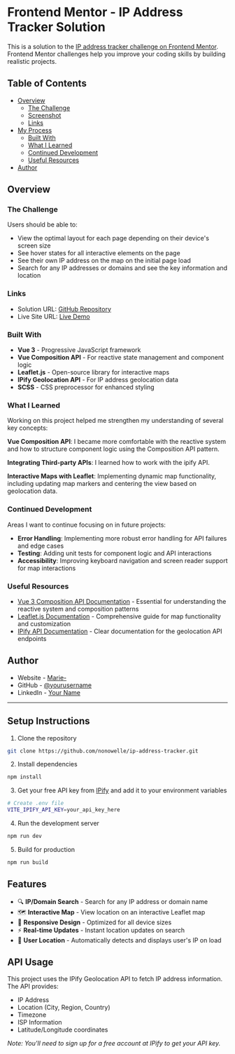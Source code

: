 # Frontend Mentor - IP Address Tracker Solution

This is a solution to the [IP address tracker challenge on Frontend Mentor](https://www.frontendmentor.io/challenges/ip-address-tracker-I8-0yYAH0). Frontend Mentor challenges help you improve your coding skills by building realistic projects.

## Table of Contents

- [Overview](#overview)
  - [The Challenge](#the-challenge)
  - [Screenshot](#screenshot)
  - [Links](#links)
- [My Process](#my-process)
  - [Built With](#built-with)
  - [What I Learned](#what-i-learned)
  - [Continued Development](#continued-development)
  - [Useful Resources](#useful-resources)
- [Author](#author)

## Overview

### The Challenge

Users should be able to:

- View the optimal layout for each page depending on their device's screen size
- See hover states for all interactive elements on the page
- See their own IP address on the map on the initial page load
- Search for any IP addresses or domains and see the key information and location

### Links

- Solution URL: [GitHub Repository](https://github.com/nonowelle/ip-address-tracker)
- Live Site URL: [Live Demo](https://your-live-site-url.com)

### Built With

- **Vue 3** - Progressive JavaScript framework
- **Vue Composition API** - For reactive state management and component logic
- **Leaflet.js** - Open-source library for interactive maps
- **IPify Geolocation API** - For IP address geolocation data
- **SCSS** - CSS preprocessor for enhanced styling

### What I Learned

Working on this project helped me strengthen my understanding of several key concepts:

**Vue Composition API**: I became more comfortable with the reactive system and how to structure component logic using the Composition API pattern.

**Integrating Third-party APIs**: I learned how to work with the ipify API.

**Interactive Maps with Leaflet**: Implementing dynamic map functionality, including updating map markers and centering the view based on geolocation data.

### Continued Development

Areas I want to continue focusing on in future projects:

- **Error Handling**: Implementing more robust error handling for API failures and edge cases
- **Testing**: Adding unit tests for component logic and API interactions
- **Accessibility**: Improving keyboard navigation and screen reader support for map interactions

### Useful Resources

- [Vue 3 Composition API Documentation](https://vuejs.org/guide/composition-api-introduction.html) - Essential for understanding the reactive system and composition patterns
- [Leaflet.js Documentation](https://leafletjs.com/reference.html) - Comprehensive guide for map functionality and customization
- [IPify API Documentation](https://geo.ipify.org/docs) - Clear documentation for the geolocation API endpoints

## Author

- Website - [Marie-](menoel.com)
- GitHub - [@yourusername](https://github.com/nonowelle)
- LinkedIn - [Your Name](https://www.linkedin.com/in/marie-%C3%A8ve-no%C3%ABl/)

---

## Setup Instructions

1. Clone the repository

```bash
git clone https://github.com/nonowelle/ip-address-tracker.git
```

2. Install dependencies

```bash
npm install
```

3. Get your free API key from [IPify](https://geo.ipify.org/) and add it to your environment variables

```bash
# Create .env file
VITE_IPIFY_API_KEY=your_api_key_here
```

4. Run the development server

```bash
npm run dev
```

5. Build for production

```bash
npm run build
```

## Features

- 🔍 **IP/Domain Search** - Search for any IP address or domain name
- 🗺️ **Interactive Map** - View location on an interactive Leaflet map
- 📱 **Responsive Design** - Optimized for all device sizes
- ⚡ **Real-time Updates** - Instant location updates on search
- 🎯 **User Location** - Automatically detects and displays user's IP on load

## API Usage

This project uses the IPify Geolocation API to fetch IP address information. The API provides:

- IP Address
- Location (City, Region, Country)
- Timezone
- ISP Information
- Latitude/Longitude coordinates

_Note: You'll need to sign up for a free account at IPify to get your API key._
